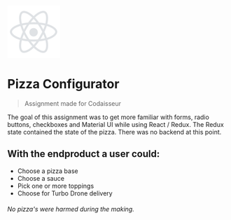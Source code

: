 ![react icon](https://github.com/boudewijndanser/Pizza-Configurator/blob/master/public/dev-icons/react.svg)
# Pizza Configurator
> Assignment made for Codaisseur

The goal of this assignment was to get more familiar with forms, radio buttons, checkboxes and Material UI while using React / Redux. The Redux state contained the state of the pizza. There was no backend at this point.

## With the endproduct a user could:

* Choose a pizza base
* Choose a sauce
* Pick one or more toppings
* Choose for Turbo Drone delivery




###### No pizza's were harmed during the making.
